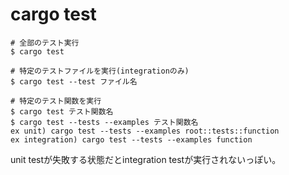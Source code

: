 # cargo test
```
# 全部のテスト実行
$ cargo test

# 特定のテストファイルを実行(integrationのみ)
$ cargo test --test ファイル名

# 特定のテスト関数を実行
$ cargo test テスト関数名
$ cargo test --tests --examples テスト関数名
ex unit) cargo test --tests --examples root::tests::function
ex integration) cargo test --tests --examples function
```

unit testが失敗する状態だとintegration testが実行されないっぽい。
